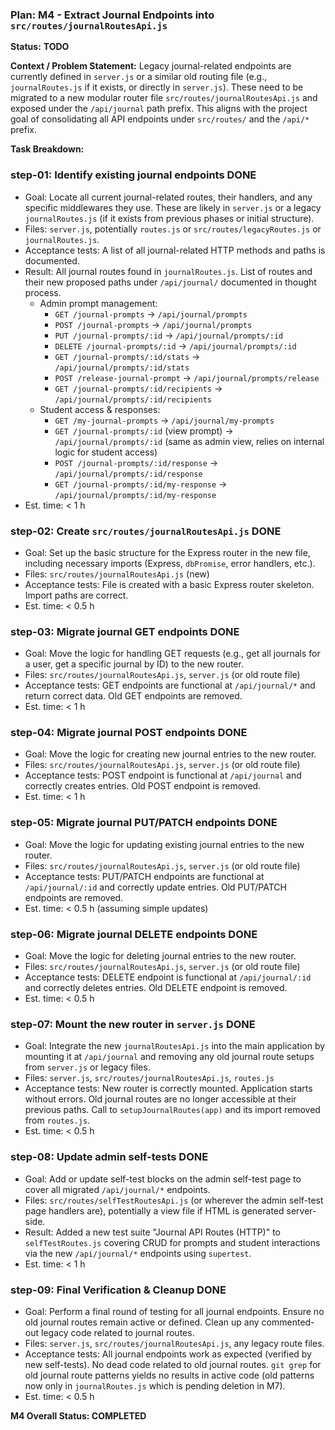 ### Plan: M4 - Extract Journal Endpoints into `src/routes/journalRoutesApi.js`

**Status:** **TODO**

**Context / Problem Statement:**
Legacy journal-related endpoints are currently defined in `server.js` or a similar old routing file (e.g., `journalRoutes.js` if it exists, or directly in `server.js`). These need to be migrated to a new modular router file `src/routes/journalRoutesApi.js` and exposed under the `/api/journal` path prefix. This aligns with the project goal of consolidating all API endpoints under `src/routes/` and the `/api/*` prefix.

**Task Breakdown:**

### step-01: Identify existing journal endpoints  **DONE**
- Goal: Locate all current journal-related routes, their handlers, and any specific middlewares they use. These are likely in `server.js` or a legacy `journalRoutes.js` (if it exists from previous phases or initial structure).
- Files: `server.js`, potentially `routes.js` or `src/routes/legacyRoutes.js` or `journalRoutes.js`.
- Acceptance tests: A list of all journal-related HTTP methods and paths is documented.
- Result: All journal routes found in `journalRoutes.js`. List of routes and their new proposed paths under `/api/journal/` documented in thought process.
  - Admin prompt management:
    - `GET /journal-prompts` -> `/api/journal/prompts`
    - `POST /journal-prompts` -> `/api/journal/prompts`
    - `PUT /journal-prompts/:id` -> `/api/journal/prompts/:id`
    - `DELETE /journal-prompts/:id` -> `/api/journal/prompts/:id`
    - `GET /journal-prompts/:id/stats` -> `/api/journal/prompts/:id/stats`
    - `POST /release-journal-prompt` -> `/api/journal/prompts/release`
    - `GET /journal-prompts/:id/recipients` -> `/api/journal/prompts/:id/recipients`
  - Student access & responses:
    - `GET /my-journal-prompts` -> `/api/journal/my-prompts`
    - `GET /journal-prompts/:id` (view prompt) -> `/api/journal/prompts/:id` (same as admin view, relies on internal logic for student access)
    - `POST /journal-prompts/:id/response` -> `/api/journal/prompts/:id/response`
    - `GET /journal-prompts/:id/my-response` -> `/api/journal/prompts/:id/my-response`
- Est. time: < 1 h

### step-02: Create `src/routes/journalRoutesApi.js`  **DONE**
- Goal: Set up the basic structure for the Express router in the new file, including necessary imports (Express, `dbPromise`, error handlers, etc.).
- Files: `src/routes/journalRoutesApi.js` (new)
- Acceptance tests: File is created with a basic Express router skeleton. Import paths are correct.
- Est. time: < 0.5 h

### step-03: Migrate journal GET endpoints  **DONE**
- Goal: Move the logic for handling GET requests (e.g., get all journals for a user, get a specific journal by ID) to the new router.
- Files: `src/routes/journalRoutesApi.js`, `server.js` (or old route file)
- Acceptance tests: GET endpoints are functional at `/api/journal/*` and return correct data. Old GET endpoints are removed.
- Est. time: < 1 h

### step-04: Migrate journal POST endpoints  **DONE**
- Goal: Move the logic for creating new journal entries to the new router.
- Files: `src/routes/journalRoutesApi.js`, `server.js` (or old route file)
- Acceptance tests: POST endpoint is functional at `/api/journal` and correctly creates entries. Old POST endpoint is removed.
- Est. time: < 1 h

### step-05: Migrate journal PUT/PATCH endpoints  **DONE**
- Goal: Move the logic for updating existing journal entries to the new router.
- Files: `src/routes/journalRoutesApi.js`, `server.js` (or old route file)
- Acceptance tests: PUT/PATCH endpoints are functional at `/api/journal/:id` and correctly update entries. Old PUT/PATCH endpoints are removed.
- Est. time: < 0.5 h (assuming simple updates)

### step-06: Migrate journal DELETE endpoints  **DONE**
- Goal: Move the logic for deleting journal entries to the new router.
- Files: `src/routes/journalRoutesApi.js`, `server.js` (or old route file)
- Acceptance tests: DELETE endpoint is functional at `/api/journal/:id` and correctly deletes entries. Old DELETE endpoint is removed.
- Est. time: < 0.5 h

### step-07: Mount the new router in `server.js`  **DONE**
- Goal: Integrate the new `journalRoutesApi.js` into the main application by mounting it at `/api/journal` and removing any old journal route setups from `server.js` or legacy files.
- Files: `server.js`, `src/routes/journalRoutesApi.js`, `routes.js`
- Acceptance tests: New router is correctly mounted. Application starts without errors. Old journal routes are no longer accessible at their previous paths. Call to `setupJournalRoutes(app)` and its import removed from `routes.js`.
- Est. time: < 0.5 h

### step-08: Update admin self-tests  **DONE**
- Goal: Add or update self-test blocks on the admin self-test page to cover all migrated `/api/journal/*` endpoints.
- Files: `src/routes/selfTestRoutesApi.js` (or wherever the admin self-test page handlers are), potentially a view file if HTML is generated server-side.
- Result: Added a new test suite "Journal API Routes (HTTP)" to `selfTestRoutes.js` covering CRUD for prompts and student interactions via the new `/api/journal/*` endpoints using `supertest`.
- Est. time: < 1 h

### step-09: Final Verification & Cleanup  **DONE**
- Goal: Perform a final round of testing for all journal endpoints. Ensure no old journal routes remain active or defined. Clean up any commented-out legacy code related to journal routes.
- Files: `server.js`, `src/routes/journalRoutesApi.js`, any legacy route files.
- Acceptance tests: All journal endpoints work as expected (verified by new self-tests). No dead code related to old journal routes. `git grep` for old journal route patterns yields no results in active code (old patterns now only in `journalRoutes.js` which is pending deletion in M7).
- Est. time: < 0.5 h

**M4 Overall Status: COMPLETED** 